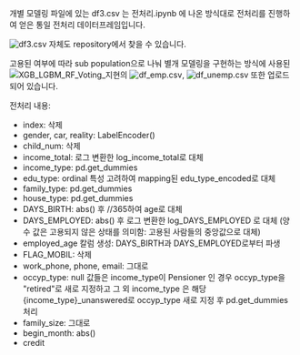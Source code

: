 개별 모델링 파일에 있는 df3.csv 는 전처리.ipynb 에 나온 방식대로 전처리를 진행하여 얻은 통일 전처리 데이터프레임입니다.

![df3.csv]([https://github.com/jparkgit/Dacon-Credit-Card-Deliquency-Level-Classification/blob/main/df3.csv]) 자체도 repository에서 찾을 수 있습니다.

고용된 여부에 따라 sub population으로 나눠 별개 모델링을 구현하는 방식에 사용된 ![XGB_LGBM_RF_Voting_지현]([https://github.com/jparkgit/Dacon-Credit-Card-Deliquency-Level-Classification/blob/main/XGB_LGBM_RF_Voting_지현.ipynb])의 ![df_emp.csv]([https://github.com/jparkgit/Dacon-Credit-Card-Deliquency-Level-Classification/blob/main/df_emp.csv]), ![df_unemp.csv]([https://github.com/jparkgit/Dacon-Credit-Card-Deliquency-Level-Classification/blob/main/df_unemp.csv]) 또한 업로드되어 있습니다.

전처리 내용:
- index: 삭제
- gender, car, reality: LabelEncoder()
- child_num: 삭제
- income_total: 로그 변환한 log_income_total로 대체
- income_type: pd.get_dummies
- edu_type: ordinal 특성 고려하여 mapping된 edu_type_encoded로 대체
- family_type: pd.get_dummies
- house_type: pd.get_dummies
- DAYS_BIRTH: abs() 후 //365하여 age로 대체
- DAYS_EMPLOYED: abs() 후 로그 변환한 log_DAYS_EMPLOYED 로 대체
(양수 값은 고용되지 않은 상태를 의미함: 고용된 사람들의 중앙값으로 대체)
- employed_age 칼럼 생성: DAYS_BIRTH과 DAYS_EMPLOYED로부터 파생
- FLAG_MOBIL: 삭제
- work_phone, phone, email: 그대로
- occyp_type: null 값들은 income_type이 Pensioner 인 경우 occyp_type을 "retired"로 새로 지정하고 그 외 income_type 은 해당{income_type}_unanswered로 occyp_type 새로 지정 후 pd.get_dummies 처리
- family_size: 그대로
- begin_month: abs()
- credit





